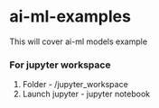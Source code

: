 # ai-ml-examples
This will cover ai-ml models example

### For jupyter workspace
1. Folder - /jupyter_workspace
2. Launch jupyter - jupyter notebook

###
